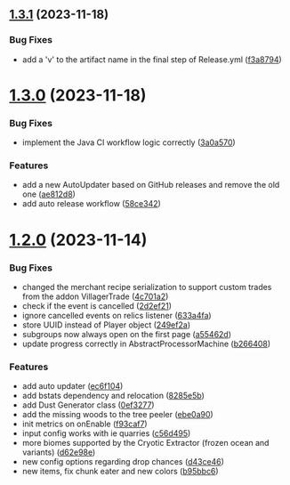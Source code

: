 ## [1.3.1](https://github.com/VoperAD/SlimeFrame/compare/v1.3.0...v1.3.1) (2023-11-18)


### Bug Fixes

* add a 'v' to the artifact name in the final step of Release.yml ([f3a8794](https://github.com/VoperAD/SlimeFrame/commit/f3a8794098fa5f3ac6d24ce7f1719445f8e9731c))



# [1.3.0](https://github.com/VoperAD/SlimeFrame/compare/v1.2.0...v1.3.0) (2023-11-18)


### Bug Fixes

* implement the Java CI workflow logic correctly ([3a0a570](https://github.com/VoperAD/SlimeFrame/commit/3a0a570df9c77dc76f953fe45c4ef5c43bfd3a04))


### Features

* add a new AutoUpdater based on GitHub releases and remove the old one ([ae812d8](https://github.com/VoperAD/SlimeFrame/commit/ae812d84a6b908e706350588915a4450688a4c98))
* add auto release workflow ([58ce342](https://github.com/VoperAD/SlimeFrame/commit/58ce3425c39ff721034f86ee7516e698c09cd2d2))



# [1.2.0](https://github.com/VoperAD/SlimeFrame/compare/8285e5bc075181295b02444316f87b46810769f7...v1.2.0) (2023-11-14)


### Bug Fixes

* changed the merchant recipe serialization to support custom trades from the addon VillagerTrade ([4c701a2](https://github.com/VoperAD/SlimeFrame/commit/4c701a27f56970ddcef4970f34b3690a9ae56805))
* check if the event is cancelled ([2d2ef21](https://github.com/VoperAD/SlimeFrame/commit/2d2ef213b5189567c28903541792edf50ab0fd17))
* ignore cancelled events on relics listener ([633a4fa](https://github.com/VoperAD/SlimeFrame/commit/633a4fa42230dad7f633680e2745f73e5d284fb7))
* store UUID instead of Player object ([249ef2a](https://github.com/VoperAD/SlimeFrame/commit/249ef2aa814a95a43955551857bb591850546f72))
* subgroups now always open on the first page ([a55462d](https://github.com/VoperAD/SlimeFrame/commit/a55462de2a3dc4c6d64fed9d172ffe4f2a44a501))
* update progress correctly in AbstractProcessorMachine ([b266408](https://github.com/VoperAD/SlimeFrame/commit/b2664087cafa2b50df9d7db18d37625a078c400c))


### Features

* add auto updater ([ec6f104](https://github.com/VoperAD/SlimeFrame/commit/ec6f104c76ee2b889d0143b9e98d278c20ab880a))
* add bstats dependency and relocation ([8285e5b](https://github.com/VoperAD/SlimeFrame/commit/8285e5bc075181295b02444316f87b46810769f7))
* add Dust Generator class ([0ef3277](https://github.com/VoperAD/SlimeFrame/commit/0ef327700c0897c28bc0cdb6f21a827e860a3674))
* add the missing woods to the tree peeler ([ebe0a90](https://github.com/VoperAD/SlimeFrame/commit/ebe0a90750bc1d06269497180687a2ed5b0716b6))
* init metrics on onEnable ([f93caf7](https://github.com/VoperAD/SlimeFrame/commit/f93caf744e17f32c09a72c20c19a746795bcfe0f))
* input config works with ie quarries ([c56d495](https://github.com/VoperAD/SlimeFrame/commit/c56d495af1ebfd1fd09c2b15c885c9754329765d))
* more biomes supported by the Cryotic Extractor (frozen ocean and variants) ([d62e98e](https://github.com/VoperAD/SlimeFrame/commit/d62e98eec12cbecd6ddda9c202f1f30fe3f4e9c6))
* new config options regarding drop chances ([d43ce46](https://github.com/VoperAD/SlimeFrame/commit/d43ce46e38e9cf700fce733765b59d1fd6495285))
* new items, fix chunk eater and new colors ([b95bbc6](https://github.com/VoperAD/SlimeFrame/commit/b95bbc666a276a96ef89d6b64e90d33d12561679))



